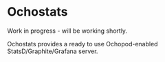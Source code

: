 # Ochostats
Work in progress - will be working shortly.

Ochostats provides a ready to use Ochopod-enabled StatsD/Graphite/Grafana server.